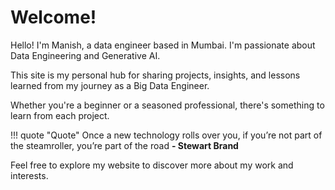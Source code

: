 # Welcome!
Hello! I'm Manish, a data engineer based in Mumbai. I'm passionate about Data Engineering and Generative AI.

This site is my personal hub for sharing projects, insights, and lessons learned from my journey as a Big Data Engineer.

Whether you're a beginner or a seasoned professional, there's something to learn from each project.

!!! quote "Quote"
    Once a new technology rolls over you, if you’re not part of the steamroller, you’re part of the road **- Stewart Brand**

Feel free to explore my website to discover more about my work and interests.